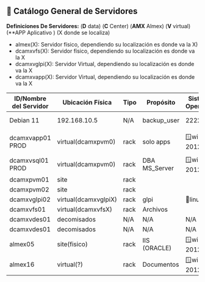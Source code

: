 ## 📘 Catálogo General de Servidores

**Definiciones  De Servidores:**
(**D**  data)  (**C**  Center)  (**AMX**  Almex)   (**V**  virtual) (**APP  Aplicativo ) (X donde se localiza)
- almex(X):  Servidor físico, dependiendo su localización es donde va la X)
- dcamxvfs(X): Servidor físico, dependiendo su localización es donde va la X
- dcamxvglpi(X): Servidor Virtual, dependiendo su localización es donde va la X
- dcamxvapp(X):  Servidor Virtual, dependiendo su localización es donde va la X

| **ID/Nombre del Servidor** | **Ubicación Física** | **Tipo** | **Propósito** | **Sistema Operativo** | 🖧**IP Privada**           | 🖧**IP Pública** | **Usuario SSH/Admin** | **Puerto SSH** | **Notas**                 |
| -------------------------- | -------------------- | -------- | ------------- | --------------------- | -------------------------- | ---------------- | --------------------- | -------------- | ------------------------- |
| Debian 11                  | 192.168.10.5         | N/A      | backup_user   | 2222                  | SSH con puerto alternativo |                  |                       |                |                           |
| dcamxvapp01 PROD           | virtual(dcamxpvm0)   | rack     | solo apps     | 🪟win ser 2012 r2     | 10.10.10.25                | N/A              | TBC                   | TBC            | puertos abiertos algunos, |
| dcamxvsql01 PROD           | virtual(dcamxpvm0)   | rack     | DBA MS_Server | 🪟win ser 2012 r2     | 10.10.10.23                | N/A              | SSO                   | SSO            | 1433                      |
| dcamxpvm01                 | site                 | rack     |               |                       |                            |                  |                       |                |                           |
| dcamxpvm02                 | site                 | rack     |               |                       |                            |                  |                       |                |                           |
| dcamxvglpi02               | virtual(dcamxvglpiX) | rack     | glpi          | 🐧linux               | 10.10.10.17                | N/A              | USER                  | PASS           | 80                        |
| dcamxvfs01                 | virtual(dcamxvfsX)   | rack     | Archivos      |                       |                            |                  |                       |                |                           |
| dcamxvdes01                | decomisados          | N/A      | N/A           | N/A                   | N/A                        | N/A              | N/A                   | N/A            | N/A                       |
| dcamxvdes01                | decomisados          | N/A      | N/A           | N/A                   | N/A                        | N/A              | N/A                   | N/A            | N/A                       |
| almex05                    | site(fisico)         | rack     | IIS (ORACLE)  | 🪟win ser 2012 r2     | 182.169.86.250             | 201.163.93.2     | SSO                   | SSO            | 80?:8080?3360?            |
| almex16                    | virtual(?)           | rack     | Documentos    | 🪟win ser 2012 r2     | 10.10.10.16                | N/A              | SSO                   | SSO            |                           |

